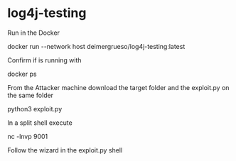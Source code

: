 # log4j-testing


Run in the Docker 

docker run --network host deimergrueso/log4j-testing:latest

Confirm if is running with 

docker ps 


From the Attacker machine download the target folder and the exploit.py on the same folder

python3 exploit.py 

In a split shell execute 

nc -lnvp 9001

Follow the wizard in the exploit.py shell 
